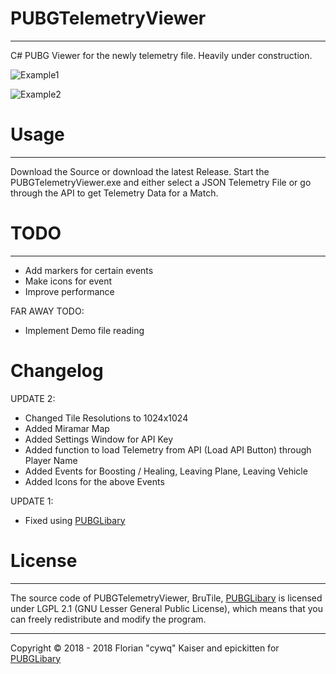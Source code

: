 # PUBGTelemetryViewer
-------
C# PUBG Viewer for the newly telemetry file. Heavily under construction.

![Example1](https://github.com/cywq/PUBGTelemetryViewer/blob/master/Example1.png)

![Example2](https://github.com/cywq/PUBGTelemetryViewer/blob/master/Example2.png)

# Usage
-------
Download the Source or download the latest Release. Start the PUBGTelemetryViewer.exe and either select a JSON Telemetry File or go through the API to get Telemetry Data for a Match.


# TODO
-------
* Add markers for certain events
* Make icons for event
* Improve performance

FAR AWAY TODO:
* Implement Demo file reading


# Changelog

 UPDATE 2:
* Changed Tile Resolutions to 1024x1024
* Added Miramar Map
* Added Settings Window for API Key
* Added function to load Telemetry from API (Load API Button) through Player Name
* Added Events for Boosting / Healing, Leaving Plane, Leaving Vehicle
* Added Icons for the above Events

 UPDATE 1:
* Fixed using [PUBGLibary](https://github.com/EpicKitten/PUBGLibrary)

# License
-------

The source code of PUBGTelemetryViewer, BruTile, [PUBGLibary](https://github.com/EpicKitten/PUBGLibrary) is licensed under LGPL 2.1 (GNU Lesser General Public License), which means that you can freely redistribute and modify the program.

- - - - - - - - - - - - - - - - - - - - - - - - - - - - - -
Copyright &copy; 2018 - 2018 Florian "cywq" Kaiser and epickitten for [PUBGLibary](https://github.com/EpicKitten/PUBGLibrary)
